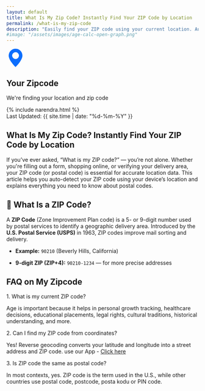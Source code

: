 ```yaml
---
layout: default
title: What Is My Zip Code? Instantly Find Your ZIP Code by Location 
permalink: /what-is-my-zip-code
description: "Easily find your ZIP code using your current location. Auto-detect and lookup your postal code, area code, or 9-digit ZIP in seconds—no search required."
#image: "/assets/images/age-calc-open-graph.png"
---
```

<link rel="stylesheet" href="https://unpkg.com/leaflet@1.9.4/dist/leaflet.css"/>
<style>
#map { 
            height: 300px;
            width: 100%; /* Ensure full width */
        }
        #spinner {
            display: none;
        }
        .spinner-border {
            width: 1.5rem;
            height: 1.5rem;
        }
        .card-map {
            min-height: 350px;
        }
        /* Map container fixes */
        #map-container {
            display: none;
            width: 100%;
            padding: 0; /* Remove any padding */
            margin: 0; /* Remove any margins */
        }
        /* Ensure card body doesn't constrain map */
        .card-body {
            overflow: visible; /* Fix for clipped maps */
        }
    </style>
<div class="row justify-content-center">
    <div class="col-md-12">
        <div class="card shadow-sm">
            <div class="card-body p-4">
                <div class="row">
                    <!-- Left Side: Location Details -->
                    <div class="col-md-6">
                        <div class="text-center mb-4">
                            <svg xmlns="http://www.w3.org/2000/svg" width="48" height="48" fill="#0d6efd" class="bi bi-geo-alt-fill" viewBox="0 0 16 16"> <path d="M8 16s6-5.686 6-10A6 6 0 0 0 2 6c0 4.314 6 10 6 10zm0-7a3 3 0 1 1 0-6 3 3 0 0 1 0 6z"/> </svg>
                            <h2 class="mt-3">Your Zipcode</h2>
                            <p class="text-muted">We're finding your location and zip code</p>
                        </div>
                        <div id="location-access" class="text-center">
                            <div id="spinner" class="text-center my-4">
                                <div class="spinner-border text-primary" role="status">
                                    <span class="visually-hidden">Loading...</span>
                                </div>
                                <p class="mt-2">Accessing your location...</p>
                            </div>
                        </div>
                        <div id="result-container" class="mt-4" style="display: none;">
                            <div class="alert alert-success mb-4">
                                <h5 class="alert-heading">Location Found</h5>
                                <hr>
                                <p><strong>Zip Code:</strong> <span class="fs-1 fw-bold gap-3 " id="zipcode-result">Loading...</span></p>
                                <p><strong>Address:</strong> <span id="full-address">Loading...</span></p>
                            </div>
                            <div class="d-grid gap-2 mb-3">
                                <button id="try-again-btn" class="btn btn-outline-primary"><i class="fa-solid fa-arrow-rotate-right"></i> Refresh Location</button>
                            </div>
                            <div id="error-message" class="alert alert-danger mt-3" style="display: none;"></div>
                            <div id="manual-entry" class="mt-4" style="display: none;">
                                <hr>
                                <h5 class="text-center mb-3">Or Enter Manually</h5>
                                <div class="mb-3">
                                    <input type="text" class="form-control" id="manual-address" placeholder="Enter your address">
                                </div>
                                <button id="manual-submit" class="btn btn-secondary w-100">Find Zip Code</button>
                            </div>
                        </div>
                    </div>
                    <!-- Right Side: Map -->
                    <div class="col-md-6">
                        <div id="map-container" style="height: 400px;">
                            <div id="map" style="width: 100%; height: 100%; border-radius: 10px;"></div>
                        </div>
                    </div>
                </div> <!-- End Row -->
            </div>
        </div>
    </div>
</div>



<!-- Article Content -->
 <div class="article-container">
      <div class="d-flex flex-wrap justify-content-between align-items-center mb-4 pb-3 border-bottom">
        <div class="d-flex align-items-center">
          <div class=" p-2 "></div>
          <div>{% include narendra.html %}</div>
        </div>
        <div class="text-muted p-3">
          <i class="fas fa-calendar me-1"></i>Last Updated: {{ site.time | date: "%d-%m-%Y" }}
        </div>
      </div>

<!-- Section -->
<section class="mb-5">
 <h2>What Is My Zip Code? Instantly Find Your ZIP Code by Location</h2>
  <p>If you’ve ever asked, “What is my ZIP code?” — you’re not alone. Whether you're filling out a form, shopping online, or verifying your delivery area, your ZIP code (or postal code) is essential for accurate location data. This article helps you auto-detect your ZIP code using your device’s location and explains everything you need to know about postal codes.</p>
  <h2 class="card-title text-primary mb-2">📍 What Is a ZIP Code?</h2>
   <p>A <strong>ZIP Code</strong> (Zone Improvement Plan code) is a 5- or 9-digit number used by postal services to identify a geographic delivery area. Introduced by the <strong>U.S. Postal Service (USPS)</strong> in 1963, ZIP codes improve mail sorting and delivery.</p>
<ul>
<li><p><strong>Example:</strong> <code>90210</code> (Beverly Hills, California)</p></li>
<li><p><strong>9-digit ZIP (ZIP+4):</strong> <code>90210-1234</code> &mdash; for more precise addresses</p></li>
</ul>
                       
 <!-- highlight-box-->
 <!-- <div class="highlight-box">
   <h5><i class="fas fa-lightbulb text-warning me-2"></i>Example:</h5>
    <p class="mb-0">A person born in 2003 will turn 21 years old in 2024. You can refer to the image below to determine your age, the month, and the number of weeks since your birth date.</p>
    </div> -->
</section>
      <!-- FAQ Section -->
      <section class="mb-5">
        <h2 class="mb-4">FAQ on My Zipcode</h2>
        <div class="card mb-3 border-0 bg-light">
          <div class="card-body ">
            <div class="fw-bold text-primary">1. What is my current ZIP code?</div>
            <p class="mb-0"> Age is important because it helps in personal growth tracking, healthcare decisions, educational placements, legal rights, cultural traditions, historical understanding, and more.</p>
          </div>
        </div>
        <div class="card mb-3 border-0 bg-light">
          <div class="card-body ">
            <div class="fw-bold text-primary"> 2. Can I find my ZIP code from coordinates?</div>
            <p class="mb-0">Yes! Reverse geocoding converts your latitude and longitude into a street address and ZIP code. use our App - <a href="/what-is-my-address"> Click here</a></p>
          </div>
        </div>
        <div class="card mb-3 border-0 bg-light">
          <div class="card-body ">
            <div class="fw-bold text-primary"> 3. Is ZIP code the same as postal code? </div>
            <p class="mb-0"> In most contexts, yes. ZIP code is the term used in the U.S., while other countries use postal code, postcode, posta kodu or PIN code.</p>
          </div>
        </div>
         </section>
    </div>
<script src="https://unpkg.com/leaflet@1.9.4/dist/leaflet.js"></script>
<script src="{{ '/assets/js/what-is-my-zipcode.js' | relative_url }}"></script>

